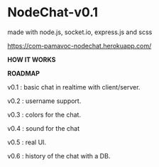 # NodeChat-v0.1

made with node.js, socket.io, express.js and scss

https://com-pamavoc-nodechat.herokuapp.com/


<b>HOW IT WORKS</b> 




<b>ROADMAP</b> 


v0.1 : basic chat in realtime with client/server. 

v0.2 : username support.

v0.3 : colors for the chat.

v0.4 : sound for the chat

v0.5 : real UI.

v0.6 : history of the chat with a DB.
